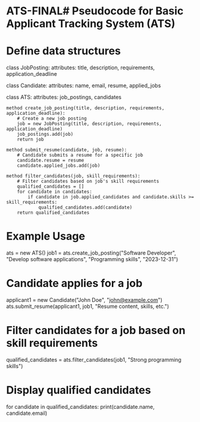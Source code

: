# ATS-FINAL# Pseudocode for Basic Applicant Tracking System (ATS)

# Define data structures
class JobPosting:
    attributes: title, description, requirements, application_deadline

class Candidate:
    attributes: name, email, resume, applied_jobs

class ATS:
    attributes: job_postings, candidates

    method create_job_posting(title, description, requirements, application_deadline):
        # Create a new job posting
        job = new JobPosting(title, description, requirements, application_deadline)
        job_postings.add(job)
        return job

    method submit_resume(candidate, job, resume):
        # Candidate submits a resume for a specific job
        candidate.resume = resume
        candidate.applied_jobs.add(job)

    method filter_candidates(job, skill_requirements):
        # Filter candidates based on job's skill requirements
        qualified_candidates = []
        for candidate in candidates:
            if candidate in job.applied_candidates and candidate.skills >= skill_requirements:
                qualified_candidates.add(candidate)
        return qualified_candidates

# Example Usage
ats = new ATS()
job1 = ats.create_job_posting("Software Developer", "Develop software applications", "Programming skills", "2023-12-31")

# Candidate applies for a job
applicant1 = new Candidate("John Doe", "john@example.com")
ats.submit_resume(applicant1, job1, "Resume content, skills, etc.")

# Filter candidates for a job based on skill requirements
qualified_candidates = ats.filter_candidates(job1, "Strong programming skills")

# Display qualified candidates
for candidate in qualified_candidates:
    print(candidate.name, candidate.email)
